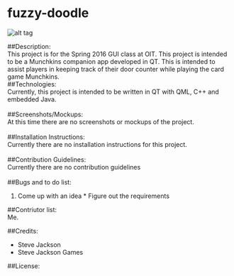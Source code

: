 # fuzzy-doodle
![alt tag](https://41.media.tumblr.com/4f375c98f39a3ed4fdd93ae78a8ff69e/tumblr_o4x2a6DA1v1qiwav0o1_540.png)

##Description:<br>
  This project is for the Spring 2016 GUI class at OIT. This project is intended to be a Munchkins companion app developed in QT. This is intended to assist players in keeping track of their door counter while playing the card game Munchkins.
<br>
##Technologies:<br>
  Currently, this project is intended to be written in QT with QML, C++ and embedded Java.<br>
<br>
##Screenshots/Mockups:<br>
  At this time there are no screenshots or mockups of the project.<br>
<br>
##Installation Instructions:<br>
  Currently there are no installation instructions for this project.<br>
<br>
##Contribution Guidelines:<br>
  Currently there are no contribution guidelines<br>
<br>
##Bugs and to do list:<br>
  1. Come up with an idea
    * Figure out the requirements<br>

##Contriutor list:<br>
Me. <br>

##Credits: <br>
  * Steve Jackson<br>
  * Steve Jackson Games<br>

##License:<br>
  
  
